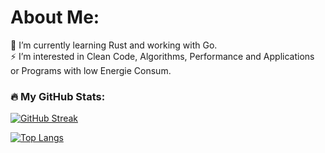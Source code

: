 # About Me:

🌱 I’m currently learning Rust and working with Go.<br>⚡ I’m interested in Clean Code, Algorithms, Performance and Applications or Programs with low Energie Consum.<br>

### :fire: My GitHub Stats:
[![GitHub Streak](http://github-readme-streak-stats.herokuapp.com?user=driif&theme=dark&background=000000)](https://git.io/streak-stats)

[![Top Langs](https://github-readme-stats.vercel.app/api/top-langs/?username=driif)](https://github.com/anuraghazra/github-readme-stats)
